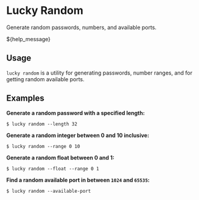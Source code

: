 # Lucky Random

Generate random passwords, numbers, and available ports.

${help_message}

## Usage

`lucky random` is a utility for generating passwords, number ranges, and for getting random available ports.

## Examples

**Generate a random password with a specified length:**

    $ lucky random --length 32

**Generate a random integer between 0 and 10 inclusive:**

    $ lucky random --range 0 10

**Generate a random float between 0 and 1:**

    $ lucky random --float --range 0 1

**Find a random available port in between `1024` and `65535`:**

    $ lucky random --available-port
